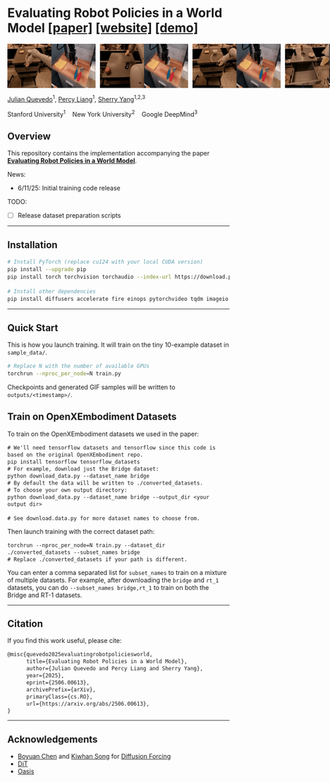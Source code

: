 # Evaluating Robot Policies in a World Model [\[paper\]](https://arxiv.org/abs/2506.00613) [\[website\]](https://world-model-eval.github.io/abstract) [\[demo\]](https://world-model-eval.github.io/) 

<!-- GIF gallery -->
<div style="display: flex; gap: 10px;">
  <img src="media/sweep_z.gif" alt="sweep z" width="200"/>
  <img src="media/sweep_y.gif" alt="sweep y" width="200"/>
  <img src="media/sweep_x.gif" alt="sweep x" width="200"/>
  <img src="media/gripper.gif" alt="gripper" width="200"/>
</div>

[Julian Quevedo](https://julian-q.github.io/)<sup>1</sup>, [Percy Liang](https://cs.stanford.edu/~pliang/)<sup>1</sup>, [Sherry Yang](https://sherryy.github.io/)<sup>1,2,3</sup>

Stanford University<sup>1</sup> &nbsp;&nbsp; New York University<sup>2</sup> &nbsp;&nbsp; Google DeepMind<sup>3</sup>


## Overview

This repository contains the implementation accompanying the paper [**Evaluating Robot Policies in a World Model**](https://arxiv.org/abs/2506.00613).  

News:
- 6/11/25: Initial training code release

TODO:
- [ ] Release dataset preparation scripts

---

## Installation

```bash
# Install PyTorch (replace cu124 with your local CUDA version)
pip install --upgrade pip
pip install torch torchvision torchaudio --index-url https://download.pytorch.org/whl/cu124

# Install other dependencies
pip install diffusers accelerate fire einops pytorchvideo tqdm imageio matplotlib
```

---

## Quick Start
This is how you launch training. It will train on the tiny 10-example dataset in `sample_data/`.
```bash
# Replace N with the number of available GPUs
torchrun --nproc_per_node=N train.py
```

Checkpoints and generated GIF samples will be written to `outputs/<timestamp>/`.

## Train on OpenXEmbodiment Datasets
To train on the OpenXEmbodiment datasets we used in the paper:
```
# We'll need tensorflow datasets and tensorflow since this code is based on the original OpenXEmbodiment repo.
pip install tensorflow tensorflow_datasets
# For example, download just the Bridge dataset:
python download_data.py --dataset_name bridge
# By default the data will be written to ./converted_datasets.
# To choose your own output directory:
python download_data.py --dataset_name bridge --output_dir <your output dir>

# See download.data.py for more dataset names to choose from.
```
Then launch training with the correct dataset path:
```
torchrun --nproc_per_node=N train.py --dataset_dir ./converted_datasets --subset_names bridge
# Replace ./converted_datasets if your path is different.
```
You can enter a comma separated list for `subset_names` to train on a mixture of multiple datasets. For example, after downloading the `bridge` and `rt_1` datasets, you can do `--subset_names bridge,rt_1` to train on both the Bridge and RT-1 datasets.

---

## Citation

If you find this work useful, please cite:

```text
@misc{quevedo2025evaluatingrobotpoliciesworld,
      title={Evaluating Robot Policies in a World Model}, 
      author={Julian Quevedo and Percy Liang and Sherry Yang},
      year={2025},
      eprint={2506.00613},
      archivePrefix={arXiv},
      primaryClass={cs.RO},
      url={https://arxiv.org/abs/2506.00613}, 
}
```

---

## Acknowledgements
- [Boyuan Chen](https://boyuan.space/) and [Kiwhan Song](https://kiwhan.dev/) for [Diffusion Forcing](https://github.com/buoyancy99/diffusion-forcing)
- [DiT](https://github.com/facebookresearch/DiT)
- [Oasis](https://github.com/etched-ai/open-oasis)

